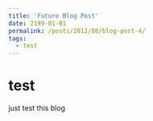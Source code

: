 ```yaml
---
title: 'Future Blog Post'
date: 2199-01-01
permalink: /posts/2012/08/blog-post-4/
tags:
  - test
---
```


# test
just test this blog
